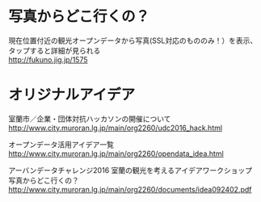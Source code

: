 # 写真からどこ行くの？
現在位置付近の観光オープンデータから写真(SSL対応のもののみ！）を表示、タップすると詳細が見られる  
http://fukuno.jig.jp/1575  

# オリジナルアイデア
室蘭市／企業・団体対抗ハッカソンの開催について  
http://www.city.muroran.lg.jp/main/org2260/udc2016_hack.html  

オープンデータ活用アイデア一覧  
http://www.city.muroran.lg.jp/main/org2260/opendata_idea.html  

アーバンデータチャレンジ2016 室蘭の観光を考えるアイデアワークショップ  
写真からどこ行くの？  
http://www.city.muroran.lg.jp/main/org2260/documents/idea092402.pdf
